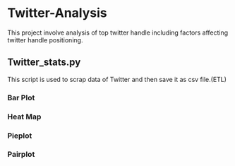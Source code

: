 # Twitter-Analysis
This project involve analysis of top twitter handle including factors affecting twitter handle positioning.<br />
## Twitter_stats.py 
This script is used to scrap data of Twitter and then save it as csv file.(ETL)<br />
### Bar Plot
### Heat Map
### Pieplot
### Pairplot



